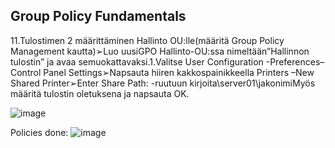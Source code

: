 ## Group Policy Fundamentals ##




11.Tulostimen 2 määrittäminen Hallinto OU:lle(määritä Group Policy Management kautta)➢Luo uusiGPO Hallinto-OU:ssa nimeltään”Hallinnon tulostin” ja avaa semuokattavaksi.1.Valitse User Configuration -Preferences–Control Panel Settings➢Napsauta hiiren kakkospainikkeella Printers –New Shared Printer➢Enter Share Path: -ruutuun kirjoita\\server01\jakonimiMyös määritä tulostin oletuksena ja napsauta OK. 

![image](https://user-images.githubusercontent.com/19546253/236426191-48d32e1c-45ac-4d9e-9161-33e0ec031409.png)


Policies done:
![image](https://user-images.githubusercontent.com/19546253/236427837-9c7201b9-fa9c-4135-bab2-96fa4d45f89c.png)
